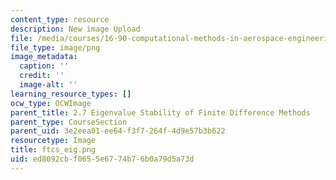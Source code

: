 ```yaml
---
content_type: resource
description: New image Upload
file: /media/courses/16-90-computational-methods-in-aerospace-engineering-spring-2014/ed8092cbf0655e6774b76b0a79d5a73d_ftcs_eig.png
file_type: image/png
image_metadata:
  caption: ''
  credit: ''
  image-alt: ''
learning_resource_types: []
ocw_type: OCWImage
parent_title: 2.7 Eigenvalue Stability of Finite Difference Methods
parent_type: CourseSection
parent_uid: 3e2eea01-ee64-f3f7-264f-4d9e57b3b622
resourcetype: Image
title: ftcs_eig.png
uid: ed8092cb-f065-5e67-74b7-6b0a79d5a73d
---
```

